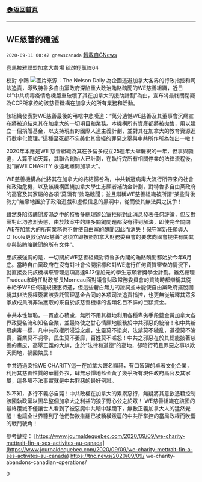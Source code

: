 ###  [:house:返回首頁](https://github.com/ourhimalayas/txt)
---

## WE慈善的覆滅
`2020-09-11 00:42 gnewscanada` [轉載自GNews](https://gnews.org/zh-hant/347276/)

喜馬拉雅聯盟加拿大農場 硫酸羥氯喹64

校對 小鷗
![](https://s3.amazonaws.com/gnews-media-offload/wp-content/uploads/2020/09/11002743/TheNelsonDaily.jpg)圖片來源：The Nelson Daily 
為企圖逃避加拿大各界的行政指控和司法追責，導致特魯多自由黨政府深陷重大政治賄賂醜聞的WE慈善組織，近日以“中共病毒疫情危機嚴重破壞了其在加拿大的援助計劃”為由，宣布將最終關閉疑為CCP所掌控的該慈善機構在加拿大的所有業務和活動。

該組織發表對WE慈善最後的弔唁中悲嘆道：“萬分遺憾WE慈善及其董事會沉痛宣布將被迫結束其在加拿大的一切項目和業務。本機構所有資產都將被拋售，用以建立一個捐贈基金，以支持現有的國際人道主義計劃，並對其在加拿大的教育資源進行數字化管理。”這種至死都不忘美化其曾經的罪惡之舉與中共所作所為如出一轍！

2020年本應是WE 慈善組織為其在多倫多成立25週年大肆慶祝的一年，但事與願違，人算不如天算，其聯合創始人已計劃，在執行完所有相關停業的法律流程後，就“讓WE CHARITY 永遠地離開加拿大”。

WE慈善機構為此將其在加拿大的終結歸咎為，中共新冠病毒大流行所帶來的社會和政治危機，以及該機構圍繞加拿大學生志願者補助金計劃，對特魯多自由黨政府的高官及其家屬的各項“莫須有”賄賂醜聞；並且辯稱WE慈善組織被所謂“某些背後勢力”無辜地置於了政治遊戲和虛假信息的黑洞中，從而使其無法與之抗爭！

雖然身陷該醜聞漩渦之中的特魯多總理辦公室拒絕對此消息發表任何評論，但反對黨對此均強烈表態，由於該案中的許多關鍵問題都沒有得到解決，即使完全關閉WE在加拿大的所有業務也不會使自由黨的醜聞因此而消失！保守黨新任領導人O’Toole更敦促WE慈善“必須立即按照加拿大財務委員會的要求向國會提供有關其參與該賄賂醜聞的所有文件”。

應該被強調的是，一切關於WE慈善組織對特魯多內閣的賄賂醜聞都始於今年6月底。當時自由黨政府在沒有對社會公開招標和對WE進行任何資質審查的情況下，就直接委託該機構來管理這項高達9.12億加元的學生志願者獎學金計劃。雖然總理Trudeau和時任財政部長Morneau面對議會財政常務委員會的質詢時都辯稱其從未給予WE任何違規優惠待遇，但這些蒼白無力的證詞並未能使自由黨政府擺脫圍繞其非法授權簽署該委託管理基金合同的各項司法追責指控，也更無從解釋其眾多家族成員所非法獲取的來自於該慈善機構的各類名目不詳的巨額資金。

中共本性無恥，一貫處心積慮，無所不用其極地利用各種卑劣手段藍金黃加拿大各界政要名流和知名企業，並最終使之甘心情願地服務於中共邪惡的統治！和中共新冠病毒一樣，凡中共政權所浸淫之處，生靈莫不塗炭，法禁莫不穢亂，道德莫不淪喪，百業莫不凋零，民生莫不萎靡，百姓莫不嗟怨！中共之邪惡在於其總能披著慈善的畫皮，高舉正義的大旗，企於“法律和道德”的高地，卻暗行苟且罪惡之事以欺天罔地，禍國殃民！

中共通過染指WE CHARITY這一在加拿大聲名顯赫，有口皆碑的卓著文化企業，利用其慈善性質的華麗外衣，肆無忌憚地藍金黃了幾乎所有現任政府高官及其家屬，這各項不法事實就是中共罪惡的最好例證。

殊不知，多行不義必自斃！中共政權在加拿大的累累惡行，無疑將其意欲憑藉控制該國執政黨以圖牟整個加拿大之利益的狼子野心公之於眾！ WE慈善組織在該國的最終覆滅不僅讓世人看到了被惡魔中共暗中蹂躪下，無數正義加拿大人的猛然覺醒！也讓全世界聽到了他們勢欲推翻已被驕橫跋扈的中共所掌控的當局政權而吹響的戰鬥號角！

參考鏈接： [https://www.journaldequebec.com/2020/09/09/we-charity-mettrait-fin-a-ses-activites-au-canada](https://www.journaldequebec.com/2020/09/09/we-charity-mettrait-fin-a-ses-activites-au-canada) https://tnc.news/2020/09/09/ we-charity-abandons-canadian-operations/

0
